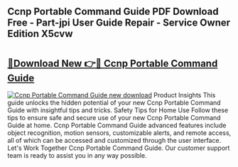 ## Ccnp Portable Command Guide PDF Download Free - Part-jpi User Guide Repair - Service Owner Edition X5cvw

# <h2><a href="http://bc60620.oget.top/?id=Ccnp+Portable+Command+Guide">🔗Download New 👉🔴 Ccnp Portable Command Guide</a></h2>

[![Ccnp Portable Command Guide new download](https://i.imgur.com/5g1atiW.png)](http://bc60620.oget.top/?id=Ccnp+Portable+Command+Guide)
Product Insights This guide unlocks the hidden potential of your new Ccnp Portable Command Guide with insightful tips and tricks. Safety Tips for Home Use Follow these tips to ensure safe and secure use of your new Ccnp Portable Command Guide at home. Ccnp Portable Command Guide advanced features include object recognition, motion sensors, customizable alerts, and remote access, all of which can be accessed and customized through the user interface. Let's Work Together Ccnp Portable Command Guide. Our customer support team is ready to assist you in any way possible.
